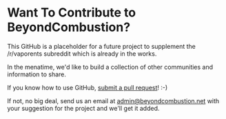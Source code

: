 # Want To Contribute to BeyondCombustion?

This GitHub is a placeholder for a future project to supplement the /r/vaporents subreddit which is already in the works.

In the menatime, we'd like to build a collection of other communities and information to share.

If you know how to use GitHub, [submit a pull request](https://docs.github.com/en/pull-requests/collaborating-with-pull-requests/proposing-changes-to-your-work-with-pull-requests/creating-a-pull-request)! :-)

If not, no big deal, send us an email at admin@beyondcombustion.net with your suggestion for the project and we'll get it added.
